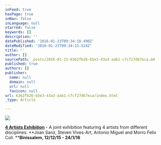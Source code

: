 ```yaml
---
inFeed: true
hasPage: true
inNav: false
inLanguage: null
starred: false
keywords: []
description: ''
datePublished: '2016-01-23T09:34:18.490Z'
dateModified: '2016-01-23T09:34:15.524Z'
title: ''
author: []
sourcePath: _posts/2016-01-23-6362fb26-b5e3-43a3-aab1-c7cf27d67eca.md
published: true
authors: []
publisher:
  name: null
  domain: null
  url: null
  favicon: null
url: 6362fb26-b5e3-43a3-aab1-c7cf27d67eca/index.html
_type: Article

---
```

![](https://the-grid-user-content.s3-us-west-2.amazonaws.com/3418b429-4369-4cd8-bf85-abbaaea3362e.jpg)

**[4 Artists Exhibition][0]** - A joint exhibition featuring 4 artists from different disciplines: **Joan Sanz, Steven Vives-Art, Antonio Miguel and Morro Felix Coll.  ****Binissalem, 12/12/15 - 24/1/16**

[0]: http://www.keeptakinthemed.com/4-artists-exhibition.html